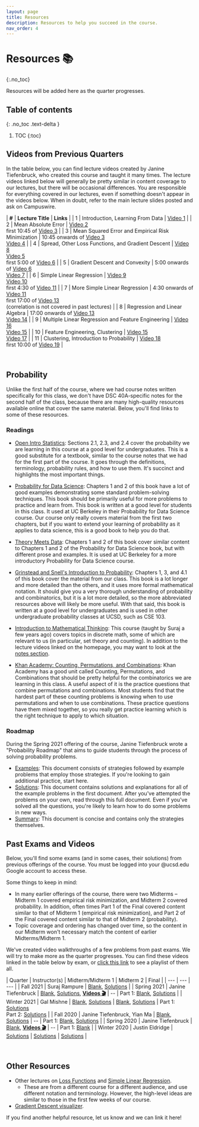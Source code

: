 ```yaml
---
layout: page
title: Resources
description: Resources to help you succeed in the course.
nav_order: 4
---
```


# Resources 📚
{:.no_toc}

Resources will be added here as the quarter progresses.

## Table of contents
{: .no_toc .text-delta }

1. TOC
{:toc}

## Videos from Previous Quarters

In the table below, you can find lecture videos created by Janine Tiefenbruck, who created this course and taught it many times. The lecture videos linked below will generally be pretty similar in content coverage to our lectures, but there will be occasional differences. You are responsible for everything covered in our lectures, even if something doesn't appear in the videos below. When in doubt, refer to the main lecture slides posted and ask on Campuswire.

| **#** | **Lecture Title** | **Links** |
| 1 | Introduction, Learning From Data | [Video 1](https://youtu.be/6tP6crJr32U) |
| 2 | Mean Absolute Error | [Video 2](https://youtu.be/ad2S7XnCSVc)<br> first 10:45 of [Video 3](https://youtu.be/LYJW_2odH_E) |
| 3 | Mean Squared Error and Empirical Risk Minimization | 10:45 onwards of [Video 3](https://youtu.be/LYJW_2odH_E) <br> [Video 4](https://youtu.be/usam2JTOaLg) |
| 4 | Spread, Other Loss Functions, and Gradient Descent | [Video 8](https://youtu.be/NdkDK3Jb6SY) <br> [Video 5](https://youtu.be/Syw_PfmWDRg) <br> first 5:00 of [Video 6](https://youtu.be/F2ImJ3dkkZ8) |
| 5 | Gradient Descent and Convexity | 5:00 onwards of [Video 6](https://youtu.be/F2ImJ3dkkZ8) <br> [Video 7](https://youtu.be/1TjwPNY2Gzw) |
| 6 | Simple Linear Regression | [Video 9](https://youtu.be/3RiaKo2jGIk) <br> [Video 10](https://youtu.be/Ac1EFASUA9M) <br> first 4:30 of [Video 11](https://youtu.be/0sWcrJSAUFQ) |
| 7 | More Simple Linear Regression | 4:30 onwards of [Video 11](https://youtu.be/0sWcrJSAUFQ) <br> first 17:00 of [Video 13](https://youtu.be/7k3KtI4NFas) <br> (correlation is not covered in past lectures) |
| 8 | Regression and Linear Algebra | 17:00 onwards of [Video 13](https://youtu.be/7k3KtI4NFas) <br> [Video 14](https://youtu.be/2ebdHtxb4as) |
| 9 | Multiple Linear Regression and Feature Engineering | [Video 16](https://youtu.be/tuezO9tiXnE) <br> [Video 15](https://youtu.be/uIbnLq6IZLI) |
| 10 | Feature Engineering, Clustering | [Video 15](https://youtu.be/uIbnLq6IZLI) <br> [Video 17](https://youtu.be/dDn6iPpbH4E) |
| 11 | Clustering, Introduction to Probability | [Video 18](https://youtu.be/UPxe97Wc1gM) <br> first 10:00 of [Video 19](https://youtu.be/ikLzykAaLOk) |

<br>

## Probability
Unlike the first half of the course, where we had course notes written specifically for this class, we don't have DSC 40A-specific notes for the second half of the class, because there are many high-quality resources available online that cover the same material. Below, you'll find links to some of these resources.

### Readings

- [Open Intro Statistics](https://www.openintro.org/download.php?file=os0&referrer=/stat/textbook.php): Sections 2.1, 2.3, and 2.4 cover the probability we are learning in this course at a good level for undergraduates. This is a good substitute for a textbook, similar to the course notes that we had for the first part of the course. It goes through the definitions, terminology, probability rules, and how to use them. It's succinct and highlights the most important things.

- [Probability for Data Science](https://textbook.prob140.org/): Chapters 1 and 2 of this book have a lot of good examples demonstrating some standard problem-solving techniques. This book should be primarily useful for more problems to practice and learn from. This book is written at a good level for students in this class. It used at UC Berkeley in their Probability for Data Science course. Our course only really covers material from the first two chapters, but if you want to extend your learning of probability as it applies to data science, this is a good book to help you do that.

- [Theory Meets Data](http://stat88.org/textbook/notebooks/intro): Chapters 1 and 2 of this book cover similar content to Chapters 1 and 2 of the Probability for Data Science book, but with different prose and examples. It is used at UC Berkeley for a more introductory Probability for Data Science course.

- [Grinstead and Snell's Introduction to Probability](https://cse103.github.io/Resources/GrinsteadSnell.pdf): Chapters 1, 3, and 4.1 of this book cover the material from our class. This book is a lot longer and more detailed than the others, and it uses more formal mathematical notation. It should give you a very thorough understanding of probability and combinatorics, but it is a lot more detailed, so the more abbreviated resources above will likely be more useful. With that said, this book is written at a good level for undergraduates and is used in other undergraduate probability classes at UCSD, such as CSE 103.

- [Introduction to Mathematical Thinking](http://imt-decal.org): This course (taught by Suraj a few years ago) covers topics in discrete math, some of which are relevant to us (in particular, set theory and counting). In addition to the lecture videos linked on the homepage, you may want to look at the [notes section](http://notes.imt-decal.org).

- [Khan Academy: Counting, Permutations, and Combinations](https://www.khanacademy.org/math/statistics-probability/counting-permutations-and-combinations#combinatorics-probability): Khan Academy has a good unit called Counting, Permutations, and Combinations that should be pretty helpful for the combinatorics we are learning in this class. A useful aspect of it is the practice questions that combine permutations and combinations. Most students find that the hardest part of these counting problems is knowing when to use permutations and when to use combinations. These practice questions have them mixed together, so you really get practice learning which is the right technique to apply to which situation.

### Roadmap
During the Spring 2021 offering of the course, Janine Tiefenbruck wrote a "Probability Roadmap" that aims to guide students through the process of solving probability problems.
- [Examples](../resources/probability/Probability_Roadmap_With_Examples.pdf): This document consists of strategies followed by example problems that employ those strategies. If you're looking to gain additional practice, start here.
- [Solutions](../resources/probability/Probability_Roadmap_With_Solutions.pdf): This document contains solutions and explanations for all of the example problems in the first document. After you've attempted the problems on your own, read through this full document. Even if you've solved all the questions, you're likely to learn how to do some problems in new ways.
- [Summary](../resources/probability/Probability_Roadmap_Summary.pdf): This document is concise and contains only the strategies themselves.

## Past Exams and Videos

Below, you'll find some exams (and in some cases, their solutions) from previous offerings of the course. You must be logged into your @ucsd.edu Google account to access these.

Some things to keep in mind:
- In many earlier offerings of the course, there were two Midterms – Midterm 1 covered empirical risk minimization, and Midterm 2 covered probability. In addition, often times Part 1 of the Final covered content similar to that of Midterm 1 (empirical risk minimization), and Part 2 of the Final covered content similar to that of Midterm 2 (probability).
- Topic coverage and ordering has changed over time, so the content in our Midterm won't necessary match the content of earlier Midterms/Midterm 1.

We've created video walkthroughs of a few problems from past exams. We will try to make more as the quarter progresses. You can find these videos linked in the table below by exam, or [click this link](https://loom.com/share/folder/4fc904896cbf4595937e1c66b77611e4) to see a playlist of them all.

| Quarter | Instructor(s) | Midterm/Midterm 1 | Midterm 2 | Final |
| --- | --- | --- |
| Fall 2021 | Suraj Rampure | [Blank](https://drive.google.com/file/d/1izK0af67J0ub0keAVkO-T7piaG_PIIGF/view?usp=sharing), [Solutions](https://drive.google.com/file/d/1LjOZmJ2EiO8odPti5lPO4WzxrZ3znGb2/view?usp=sharing) |
| Spring 2021 | Janine Tiefenbruck | [Blank](https://drive.google.com/file/d/159JnzNtjw0okeucxBXmunU9u_H2ka2sa/view?usp=sharing), [Solutions](https://drive.google.com/file/d/1XZyNNI5bHM0QjkmdVm5XhqcGpKliaRgO/view?usp=sharing), [**Videos 🎬**](https://loom.com/share/folder/16b5b70860204f56a8701b98c4a897f9) | -- | Part 1: [Blank](https://drive.google.com/file/d/1-J48ZsXeipJ_MQppCUWj0djafmMVC1nz/view?usp=sharing), [Solutions](https://drive.google.com/file/d/18-JfCPXTVMBqOpbEqtgFTh45erm97cV5/view?usp=sharing) |
| Winter 2021 | Gal Mishne | [Blank](https://drive.google.com/file/d/13MMQfqO11QiXjfEkFh3Ftua2U205GyVG/view?usp=sharing), [Solutions](https://drive.google.com/file/d/1EymkLTxyTTA7LzeWArWIwlYi5Frt1Brm/view?usp=sharing) | [Blank](https://drive.google.com/file/d/1sXDFx1chSvEo-2IujX04entAtWRdEssz/view?usp=sharing), [Solutions](https://drive.google.com/file/d/1ZumQumC0XS-nFbjyhx3Ol1WFITFnJgMT/view?usp=sharing) | Part 1: [Solutions](https://drive.google.com/file/d/1ptFdOOMKJ0dJxtX8Fg5otHdeyMuQhT3f/view?usp=sharing) <br> Part 2: [Solutions](https://drive.google.com/file/d/1VBqzXtnWGhSwMBU-ydXtfZZdde2wDzNt/view?usp=sharing) |
| Fall 2020 | Janine Tiefenbruck, Yian Ma | [Blank](https://drive.google.com/file/d/1n_yvPUyGfp9p6406FXrTD52xc_Tctykv/view?usp=sharing), [Solutions](https://drive.google.com/file/d/1sOFCym0FrMF7ZCf_Q6Gz3icF8iIdlkPt/view?usp=sharing) | -- | Part 1: [Blank](https://drive.google.com/file/d/1xx0ovIBlmlNM2Jls6CIcyxsIYcwBNdic/view?usp=sharing), [Solutions](https://drive.google.com/file/d/1jbIO2xz0MMSTs1VUlu07yiNJYrMRU8Np/view?usp=sharing) |
| Spring 2020 | Janine Tiefenbruck | [Blank](https://drive.google.com/file/d/1rORHtb7uw9hsYec-2LWwKMh3ikEaxVVf/view?usp=sharing), [**Videos 🎬**](https://loom.com/share/folder/49e1899479164b5296fe513091b019ca) | -- | Part 1: [Blank](https://drive.google.com/file/d/1LPnysH4z6aadrJPqwSXtk_APs1jaXMr3/view?usp=sharing) |
| Winter 2020 | Justin Eldridge | [Solutions](https://drive.google.com/file/d/1-eQjRyfl-v8IkLuvJYnYTdtw0T72I87C/view?usp=sharing) | [Solutions](https://drive.google.com/file/d/1cIq2W52LJVrNbC4hnL1oeU4JtyOpwCIW/view?usp=sharing) | [Solutions](https://drive.google.com/file/d/17_ITSLkzNdJhWezBqJsORhiaViIWW6aV/view?usp=sharing) |

<br>

## Other Resources

- Other lectures on [Loss Functions](http://ds100.org/su20/lecture/lec11) and [Simple Linear Regression](http://ds100.org/su20/lecture/lec12/).
    - These are from a different course for a different audience, and use different notation and terminology. However, the high-level ideas are similar to those in the first few weeks of our course.
- [Gradient Descent visualizer](https://uclaacm.github.io/gradient-descent-visualiser/#playground).

If you find another helpful resource, let us know and we can link it here!